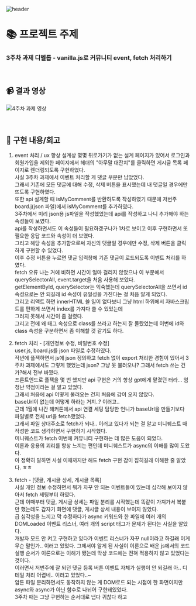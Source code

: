 ![header](https://capsule-render.vercel.app/api?type=venom&color=0:aca0eb,100:7f6aee&height=300&section=header&text=커뮤니티&fontSize=80&desc=카테부%204주차%20과제&descAlignY=75&fontColor=d9d9d9)

# 📚 프로젝트 주제
### 3주차 과제 디벨롭 - vanilla.js로 커뮤니티 event, fetch 처리하기

<br>

## 📹 결과 영상
![4주차 과제 영상](https://github.com/user-attachments/assets/3252db50-e2f6-45d3-86f9-8d9ec7f685cc)


<Br>

## 👀 구현 내용/회고
1. event 처리 / ux 향상
   설계상 몇몇 뒤로가기가 없는 설계 페이지가 있어서 로그인과 회원가입을 제외한 페이지에서 헤더의 "아무말 대잔치"를 클릭하면 게시글 목록 페이지로 렌더링되도록 구현하였다.<br>
   사실 3주차 과제에서 이벤트 처리할 게 댓글 부분만 남았었다.<br>
   그래서 기존에 모든 댓글에 대해 수정, 삭제 버튼을 표시했는데 내 댓글일 경우에만 뜨도록 구현하였다. <br>
   또한 api 설계할 때 isMyComment를 반환하도록 작성하였기 때문에 저번주 board.j(json 파일)에서 isMyComment를 추가하였다.<br>
   3주차에서 미리 json용 js파일을 작성했었는데 api를 작성하고 나니 추가해야 하는 속성들이 보였다.<br>
   api를 작성하면서도 이 속성들이 필요하겠구나가 1차로 보이고 이후 구현하면서 또 필요한 응답 코드와 속성이 더 보였다.<br>
   그리고 해당 속성을 추가함으로써 자신의 댓글일 경우에만 수정, 삭제 버튼을 클릭하게 구현할 수 있었다.<br>
   이후 수정 버튼을 누르면 댓글 입력창에 기존 댓글이 로드되도록 이벤트 처리를 하였다.<br>
   fetch 오류 나는 거에 비하면 시간이 얼마 걸리지 않았으나 이 부분에서 querySelectorAll, event.target을 처음 사용해 보았다.<br>
   getElementById, querySelector는 익숙했는데 querySelectorAll을 쓰면서 id 속성으로는 안 되길래 id 속성이 유일성을 가진다는 걸 처음 알게 되었다.<br>
   그리고 리액트 하면 innerHTML 쓸 일이 없다보니 그냥 html 하위에서 자바스크립트를 편하게 쓰면서 index를 가져다 쓸 수 있었는데<br>
   그러지 못해서 시간이 좀 걸렸다.<br>
   그리고 전에 왜 태그 속성으로 class를 쓰라고 하는지 잘 몰랐었는데 이번에 id와 class 속성을 구분하면서 좀 이해할 것 같기도 하다.
   
3. fetch 처리 - [개인정보 수정, 비밀번호 수정] <br>
   user.js, board.js를 json 파일로 수정하였다.<br>
   작년에 플젝하면서 js에 json 정의하고 fetch 없이 export 처리한 경험이 있어서 3주차 과제에서도 그렇게 했었는데 json? 그냥 못 불러오나? 그래서 fetch 쓰는 건가?해서 전부 바꿨다.<br>
   프론트엔드로 플젝을 몇 번 했지만 api 구현은 거의 항상 gpt에게 맡겼던 터라... 엄청난 약점이라는 걸 알고 있었다.<br>
   그래서 처음에 api 어떻게 불러오는 건지 처음에 감이 오지 않았다.<br>
   baseUrl이 없는데 어떻게 하라는 거지..? 이러고..<br>
   근데 1월에 나간 해커톤에서 api 연결 세팅 담당한 언니가 baseUrl을 만들기보다 파일별로 전체 url을 fetch했었다.<br>
   그래서 파일 상대주소로 fetch가 되나.. 이러고 있다가 되는 걸 알고 미니퀘스트 때 작성한 코드 생각하면서 구현하기 시작했다.<br>
   미니퀘스트가 fetch 이번에 커뮤니티 구현하는 데 많은 도움이 되었다.<br>
   이론과 응용의 괴리를 항상 느끼는 편인데 미니퀘스트가 async의 이해를 많이 도왔다.<br>
   아 정확히 말하면 사실 이때까지만 해도 fetch 구현 감이 잡히길래 이해한 줄 알았다. ㅎㅎ
   
4. fetch - [댓글, 게시글 상세, 게시글 목록] <br>
   사실 개인 정보 수정하면서 뭐가 자꾸 안 되는 이벤트들이 있는데 심각해 보이지 않아서 fetch 세팅부터 하였다.<br>
   근데 이때부터 댓글, 게시글 상세는 파일 분리를 시작했는데 똑같이 가져가서 복붙만 했는데도 갑자기 화면에 댓글, 게시글 상세 내용이 보이지 않았다.<br>
   급 심각성을 느끼고 막 수정하다가 async 키워드와 한 파일에 여러 개의 DOMLoaded 이벤트 리스너, 여러 개의 script 태그가 문제가 된다는 사실을 알았다.<br>
   개발자 모드 안 켜고 구현하고 있다가 이벤트 리스너가 자꾸 null이라고 하길래 이게 무슨 말인가.. 이러고 있었다.
   그제서야 알게 된 사실이 이론으로 배운 js에서의 코드 실행 순서가 이론으로는 이해가 됐는데 막상 코드에는 전혀 적용하지 않고 있었다는 것이다.<br>
   이러면서 저번주에 잘 되던 댓글 등록 버튼 이벤트 자체가 실행이 안 되길래 아.. 디테일 처리 어렵네.. 이러고 있었다..~<br>
   암튼 파일 분리하면서도 동작하지 않는 게 DOM로드 되는 시점이 한 화면이지만 async와 async가 아닌 함수로 나뉘어 구현돼있었다.<br>
   3주차 때는 그냥 구현하는 순서대로 냅다 귀찮다 하고 <script>로 만들어서 구현했다가<br>
   async로 감싼 함수는 로드되지 않았는데 async로 감싸지 않은 함수는 먼저 로드되어 null문제가 생겼다.<br>
   이 사실을 게시글 목록 파일 분리하면서 거의 깨달았다.<br>

5. fetch - [로그인, 회원가입] <br>
   이거를 사실 거의 마지막에 파일 분리랑 ux향상하면서 동작 안 되는 거 있는지 확인하면서 구현하게 되었다.<br>
   로그인, 회원가입에는 우선 fetch할 거 없다고 생각하고 있었다가 로그인할 때 사용자 정보랑 일치 확인할 때 필요하다는 걸 나중에 확인했다.<br>
   3주차에서 이걸 가장 먼저 구현한 터라 건들 것 없이 괜찮다고 생각했기 때문...<br>
   근데 게시글 목록까지 하면서 어떤 문제가 원인이었는지 확실하게 알았기도 하고 getUser 비동기 함수도 이미 있었기 때문에 금방 해결되었다.<br>
   근데 해커톤 때 프론트엔드 나 혼자인 팀 들어가면 쉽지 않을 것 같다...
   
6. 파일 분리 <br>
   fetch가 필요한 부분은 구현하면서 파일을 분리했고 필요하지 않은 부분은 함수 위주로 나중에 몰아서 분리하였다. <br>
   게시글 상세 화면에서의 상단 정보들, 댓글 부분에 ${데이터} 처리하려고 innerHTML로 구현했었는데 이걸 다른 컴포넌트라고 여기고 파일을 분리했다.<br>
   리액트에서는 innerHTML안 쓰고 걍 html 하위에서 가능한데 innerHTML 쓰는 것 자체가 가독성이 떨어져서 분리해야겠다고 생각했기 떄문이다.
   암튼 저번주에도 innerHTML 쓰면서 리액트 쓰고 싶다고 느꼈지만 이번주도 마찬가지로 컴포넌트로 분리해도 개인적으로 가독성이 떨어진다고 느껴 다시 한 번 리액트를 찾았다..
   아 근데 리액트 하면서도 js 부분은 거의 파일 분리 안 하고 css, html 컴포넌트만 분리했었다.<br>
   마지막 플젝 때 겨우 Context api 알고 분리할 수 있구나~ 정도로 가볍게 넘어갔는데 객체지향이라고는 생각도 못하고 있었다.<br>
   그때 프론트엔드의 객체지향은 없다 생각하기도 했고 이 정도면 또래 중에는 프론트 고수지;; 이러면서 자만하던 시절...ㅎ
   근데 이번에 js를 이해하면서 파일을 분리하니까 아 내가 3주차를 진짜 너무 더럽게 구현했구나, 의존성, 코드 중복 장난 아니구나 깨닫게 되었다.<br> 
   그래서 리팩토링을 제대로 하고 싶었는데 기존 코드들 의존성이 좀 있어서 몇 부분만 파일 분리하는 데 그치게 되었다. (좀 아숩...)<br>
   그리고 마지막에는 컴포넌트, 이벤트 처리하는 파일 구조를 좀 수정하고 싶은데 거의 다 구현한 상황에서 디렉토리 구조까지 수정하면 진짜 걷잡을 수 없을 것 같아서 아쉽게 놔두게 되었다.<br>

7. ux 향상 <br>
   피그마에는 없었는데 수정, 삭제 버튼 누르거나 hover할 때 scale을 적용하였다.<br>
   뭔가 버튼 누르는 건데 마우스 호버, 클릭 효과 없으면 ux가 떨어진다고 생각해서...<br>
   그리고 화면 상 가운데 정렬이 아니거나 상단, 하단, 우측, 좌측 안 맞으면 스트레스 받는 스타일이라<br>
   너무 사소하지만 수정, 삭제 버튼을 padding보다 line-height로 규격을 세팅했다.<br>
   그리고 또 피그마에는 없었는데 닉네임 수정할 때 다시 수정하려 해도 "수정완료" 표시가 그대로 있으면 안 될 것 같아서 input 태그에 이벤트 리스닝을 적용해서 없앴다.
   뭔가 나중에 구현하면서 직원들이나 클라이언트랑 사소한 거 하나하나 상의하는 거 재밌을 것 같다.<br>
   또 마이페이지 토글 선택하는 게 버튼 부분이 아니라 안쪽 글자 누를 때만 되길래 수정헀다.<br>
   이런 실수를 종종 하는데 div로 다 둘러싸고 다른 태그를 넣는 습관 때문에 그런 것 같다...<br>

pr마다 한 번에 커밋한 양이 좀 많아서 정확한 순서가 기억나지 않아 부분별로 구현하면서 느낀점을 작성하게 되었습니다!

뭔가 js를 잘 안다고 할 수는 없지만 확실히 구현 경험 자체가 자바보다 훨씬 많다보니까 느끼는 것도 더 많은 것 같다.<br>
1, 2주차 과제 할 때보다 객체 지향의 적용 방향이 더 잘 생각나는 느낌?<br>
그리고 오히려 프레임워크 없이 구현하니까 더 근본적인 문제에 접근하는 느낌?<br>
리액트는 정말 html 구조만을 생각하고 컴포넌트 분리하는 거에 집중했다면<br>
이번 기회를 통해 프론트 설계에서 중요한 예외처리, 디테일 하나하나를 생각할 수 있었고<br>
설계뿐만 아니라 이벤트 처리 로직 하나하나 물론 거의 다 하면서 와닿았지만 프론트의 객체지향이 와닿는 배움의 기회가 된 것 같아 묘한 새로움이 좋았다.<br>
프레임워크와 gpt에 의존하면서 개념적인 걸 공부할 생각하지 않았던 게 스스로 발전에 한계를 주었던 것도 같고<br>
그저 할 일에 급급해서 하나하나 곱씹지 못하고 지나간 과거가 아쉽다는 생각이 든다.
물론 후회를 하는 건 아니고 지금이라도 이런 생각을 할 수 있어서 다행인 것 같기도..?ㅎㅎ

